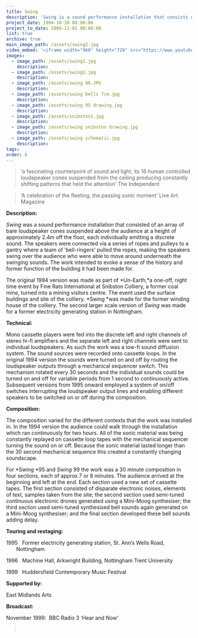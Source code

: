 ```yaml
---
title: Swing
description: 'Swing is a sound performance installation that consists of an array of bare loudspeaker cones suspended and swinging above the audience, each individually emitting a discrete sound.'
project_date: 1994-10-30 00:00:00
project_to_date: 2006-12-01 00:00:00
list: true
archive: true
main_image_path: /assets/swing2.jpg
video_embed: '<iframe width="960" height="720" src="https://www.youtube-nocookie.com/embed/fDPiPD6fyNI?rel=0" frameborder="0" allowfullscreen></iframe>'
images:
  - image_path: /assets/swing1.jpg
    description:
  - image_path: /assets/swing2.jpg
    description:
  - image_path: /assets/swing 96.JPG
    description:
  - image_path: /assets/swing bells 7cm.jpg
    description:
  - image_path: /assets/swing 95 drawing.jpg
    description:
  - image_path: /assets/snibston1.jpg
    description:
  - image_path: /assets/swing snibston drawing.jpg
    description:
  - image_path: /assets/swing schematic.jpg
    description:
tags:
order: 6
---
```



> ‘a fascinating counterpoint of sound and light, its 16 human controlled loudspeaker cones suspended from the ceiling producing constantly shifting patterns that held the attention’ The Independent

> ‘A celebration of the fleeting, the passing sonic moment’ Live Art Magazine

**Description:**

*Swing* was a sound performance installation that consisted of an array of bare loudspeaker cones suspended above the audience at a height of approximately 2.4m off the floor, each individually emitting a discrete sound. The speakers were connected via a series of ropes and pulleys to a gantry where a team of 'bell-ringers' pulled the ropes, making the speakers swing over the audience who were able to move around underneath the swinging sounds. The work intended to evoke a sense of the history and former function of the building it had been made for.

The original 1994 version was made as part of *Un-Earth,*a one-off, night time event by Fine Rats International at Snibston Colliery, a former coal mine, turned into a mining visitors centre. The event used the surface buildings and site of the colliery. *Swing&nbsp;*was made for the former winding house of the colliery. The second larger scale version of *Swing* was made for a former electricity generating station in Nottingham.

**Technical:**

Mono cassette players were fed into the discrete left and right channels of stereo hi-fi amplifiers and the separate left and right channels were sent to individual loudspeakers. As such the work was a low-fi sound diffusion system. The sound sources were recorded onto cassette loops. In the original 1994 version the sounds were turned on and off by routing the loudspeaker outputs through a mechanical sequencer switch. This mechanism rotated every 30 seconds and the individual sounds could be turned on and off for variable periods from 1 second to continuously active. Subsequent versions from 1995 onward employed a system of on/off switches interrupting the loudspeaker output lines and enabling different speakers to be switched on or off during the composition.&nbsp;

**Composition:**

The composition varied for the different contexts that the work was installed in. In the 1994 version the audience could walk through the installation which ran continuously for two hours. All of the sonic material was being constantly replayed on cassette loop tapes with the mechanical sequencer turning the sound on or off. Because the sonic material lasted longer than the 30 second mechanical sequence this created a constantly changing soundscape.

For *Swing&nbsp;*95 and *Swing* 99 the work was a 30 minute composition in four sections, each of approx 7 or 8 minutes. The audience arrived at the beginning and left at the end. Each section used a new set of cassette tapes. The first section consisted of disparate electronic noises, elements of text, samples taken from the site; the second section used semi-tuned continuous electronic drones generated using a Mini-Moog synthesiser; the third section used semi-tuned synthesised bell sounds again generated on a Mini-Moog synthesiser; and the final section developed these bell sounds adding delay.

**Touring and restaging:**

1995 &nbsp; Former electricity generating station, St. Ann’s Wells Road, &nbsp; &nbsp; &nbsp; &nbsp; &nbsp; &nbsp; &nbsp; &nbsp; &nbsp; &nbsp; &nbsp; &nbsp;&nbsp; Nottingham

1996 &nbsp; Machine Hall, Arkwright Building, Nottingham Trent University

1999 &nbsp; Huddersfield Contemporary Music Festival

**Supported by:**

East Midlands Arts

**Broadcast:**

November 1999:&nbsp; BBC Radio 3 ‘Hear and Now’

> &nbsp;